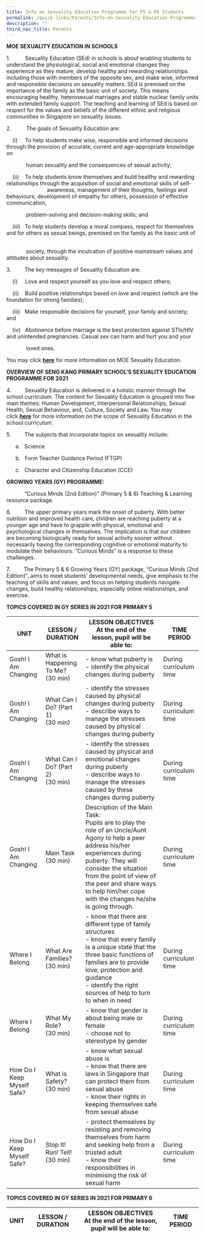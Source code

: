 ```yaml
---
title: Info on Sexuality Education Programme for P5 & P6 Students
permalink: /quick-links/Parents/Info-on-Sexuality-Education-Programme-for-P5-and-P6-Students
description: ""
third_nav_title: Parents
---
```

**MOE SEXUALITY EDUCATION IN SCHOOLS**

  

1.          Sexuality Education (SEd) in schools is about enabling students to understand the physiological, social and emotional changes they experience as they mature, develop healthy and rewarding relationships including those with members of the opposite sex, and make wise, informed and responsible decisions on sexuality matters. SEd is premised on the importance of the family as the basic unit of society. This means encouraging healthy, heterosexual marriages and stable nuclear family units with extended family support. The teaching and learning of SEd is based on respect for the values and beliefs of the different ethnic and religious communities in Singapore on sexuality issues.

  

2.          The goals of Sexuality Education are:

  

    (i)     To help students make wise, responsible and informed decisions through the provision of accurate, current and age-appropriate knowledge on      

             human sexuality and the consequences of sexual activity;

    (ii)    To help students know themselves and build healthy and rewarding relationships through the acquisition of social and emotional skills of self-                               awareness, management of their thoughts, feelings and behaviours, development of empathy for others, possession of effective communication,  

             problem-solving and decision-making skills; and  

    (iii)   To help students develop a moral compass, respect for themselves and for others as sexual beings, premised on the family as the basic unit of      

             society, through the inculcation of positive mainstream values and attitudes about sexuality.

  

3.         The key messages of Sexuality Education are:

  

    (i)     Love and respect yourself as you love and respect others;

    (ii)    Build positive relationships based on love and respect (which are the foundation for strong families);

    (iii)   Make responsible decisions for yourself, your family and society; and

    (iv)   Abstinence before marriage is the best protection against STIs/HIV and unintended pregnancies. Casual sex can harm and hurt you and your  

             loved ones.

  

You may click [**here**](https://www.moe.gov.sg/education/programmes/social-and-emotional-learning/sexuality-education) for more information on MOE Sexuality Education.

  

**OVERVIEW OF SENG KANG PRIMARY SCHOOL’S SEXUALITY EDUCATION PROGRAMME FOR 2021**

4.         Sexuality Education is delivered in a holistic manner through the school curriculum. The content for Sexuality Education is grouped into five main themes: Human Development, Interpersonal Relationships, Sexual Health, Sexual Behaviour, and, Culture, Society and Law. You may click [**here**](https://www.moe.gov.sg/education/programmes/social-and-emotional-learning/sexuality-education/scope-and-teaching-approach-of-sexuality-education-in-schools) for more information on the scope of Sexuality Education in the school curriculum.

  

5.         The subjects that incorporate topics on sexuality include:

  

      a.   Science

      b.   Form Teacher Guidance Period (FTGP)

      c.   Character and Citizenship Education (CCE)

  

**GROWING YEARS (GY) PROGRAMME:**

            “Curious Minds (2nd Edition)” (Primary 5 & 6) Teaching & Learning resource package.

  

6.         The upper primary years mark the onset of puberty. With better nutrition and improved health care, children are reaching puberty at a younger age and have to grapple with physical, emotional and psychological changes in themselves. The implication is that our children are becoming biologically ready for sexual activity sooner without necessarily having the corresponding cognitive or emotional maturity to modulate their behaviours. “Curious Minds” is a response to these challenges.

  

7.         The Primary 5 & 6 Growing Years (GY) package, “Curious Minds (2nd Edition)”, aims to meet students’ developmental needs, give emphasis to the teaching of skills and values, and focus on helping students navigate changes, build healthy relationships, especially online relationships, and exercise.

  

**TOPICS COVERED IN GY SERIES IN 2021 FOR PRIMARY 5**



| UNIT | LESSON / DURATION | LESSON OBJECTIVES  <BR>At the end of the lesson, pupil will be able to: | TIME PERIOD|
| -------- | -------- | -------- |-------- |
| Gosh! I Am Changing     | What is Happening To Me?  <BR>(30 min)     | -   know what puberty is<br> -   identify the physical changes during puberty     |During curriculum time
| Gosh! I Am Changing     | What Can I Do? (Part 1) <BR>(30 min)     | -   identify the stresses caused by physical changes during puberty<br>-   describe ways to manage the stresses caused by physical changes during puberty|During curriculum time
| Gosh! I Am Changing     | What Can I Do? (Part 2) <BR>(30 min)    | -   identify the stresses caused by physical and emotional changes during puberty<br>-   describe ways to manage the stresses caused by these changes during puberty|During curriculum time
| Gosh! I Am Changing  |Main Task  <br>(30 min) | Description of the Main Task:  <br>Pupils are to play the role of an Uncle/Aunt Agony to help a peer address his/her experiences during puberty. They will consider the situation from the point of view of the peer and share ways to help him/her cope with the changes he/she is going through.|During curriculum time
|Where I Belong|What Are Families?  <br>(30 min)|-   know that there are different type of family structures<br>-   know that every family is a unique state that the three basic functions of families are to provide love, protection and guidance<br>-   identify the right sources of help to turn to when in need|During curriculum time
|Where I Belong|What My Role?  <br>(30 min)| -   know that gender is about being male or female<br>-   choose not to stereotype by gender|During curriculum time
|How Do I Keep Myself Safe?|What is Safety?  <br>(30 min)|-   know what sexual abuse is<BR>-   know that there are laws in Singapore that can protect them from sexual abuse<br>-   know their rights in keeping themselves safe from sexual abuse|During curriculum time
|How Do I Keep Myself Safe?|Stop It! Run! Tell!  <br>(30 min)|-   protect themselves by resisting and removing themselves from harm and seeking help from a trusted adult<br>-   know their responsibilities in minimising the risk of sexual harm|During curriculum time


**TOPICS COVERED IN GY SERIES IN 2021 FOR PRIMARY 6**

| UNIT | LESSON / DURATION | LESSON OBJECTIVES  <BR>At the end of the lesson, pupil will be able to: | TIME PERIOD|
| -------- | -------- | -------- |-------- |
